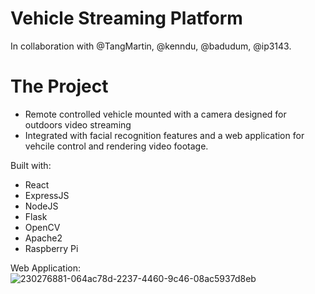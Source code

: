 # Vehicle Streaming Platform

In collaboration with @TangMartin, @kenndu, @badudum, @ip3143.  

# The Project  
 - Remote controlled vehicle mounted with a camera designed for outdoors video streaming 
 - Integrated with facial recognition features and a web application for vehcile control and rendering video footage.  
  
Built with:
 - React
 - ExpressJS
 - NodeJS
 - Flask
 - OpenCV
 - Apache2
 - Raspberry Pi


Web Application:
![230276881-064ac78d-2237-4460-9c46-08ac5937d8eb](https://user-images.githubusercontent.com/108425957/230277641-6592aaa0-38ed-4ca3-a475-815d0062d7d9.png)



